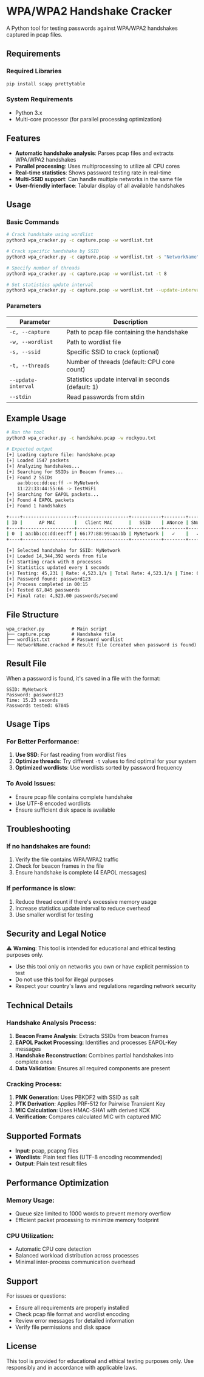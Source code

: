 # WPA/WPA2 Handshake Cracker

A Python tool for testing passwords against WPA/WPA2 handshakes captured in pcap files.

## Requirements

### Required Libraries
```bash
pip install scapy prettytable
```

### System Requirements
- Python 3.x
- Multi-core processor (for parallel processing optimization)

## Features

- **Automatic handshake analysis**: Parses pcap files and extracts WPA/WPA2 handshakes
- **Parallel processing**: Uses multiprocessing to utilize all CPU cores
- **Real-time statistics**: Shows password testing rate in real-time
- **Multi-SSID support**: Can handle multiple networks in the same file
- **User-friendly interface**: Tabular display of all available handshakes

## Usage

### Basic Commands

```bash
# Crack handshake using wordlist
python3 wpa_cracker.py -c capture.pcap -w wordlist.txt

# Crack specific handshake by SSID
python3 wpa_cracker.py -c capture.pcap -w wordlist.txt -s "NetworkName"

# Specify number of threads
python3 wpa_cracker.py -c capture.pcap -w wordlist.txt -t 8

# Set statistics update interval
python3 wpa_cracker.py -c capture.pcap -w wordlist.txt --update-interval 5
```

### Parameters

| Parameter | Description |
|-----------|-------------|
| `-c, --capture` | Path to pcap file containing the handshake |
| `-w, --wordlist` | Path to wordlist file |
| `-s, --ssid` | Specific SSID to crack (optional) |
| `-t, --threads` | Number of threads (default: CPU core count) |
| `--update-interval` | Statistics update interval in seconds (default: 1) |
| `--stdin` | Read passwords from stdin |

## Example Usage

```bash
# Run the tool
python3 wpa_cracker.py -c handshake.pcap -w rockyou.txt

# Expected output
[+] Loading capture file: handshake.pcap
[+] Loaded 1547 packets
[+] Analyzing handshakes...
[+] Searching for SSIDs in Beacon frames...
[+] Found 2 SSIDs
    aa:bb:cc:dd:ee:ff -> MyNetwork
    11:22:33:44:55:66 -> TestWiFi
[+] Searching for EAPOL packets...
[+] Found 4 EAPOL packets
[+] Found 1 handshakes

+----+-------------------+-------------------+-----------+--------+--------+-----+----------+
| ID |      AP MAC       |   Client MAC      |   SSID    | ANonce | SNonce | MIC | Complete |
+----+-------------------+-------------------+-----------+--------+--------+-----+----------+
| 0  | aa:bb:cc:dd:ee:ff | 66:77:88:99:aa:bb | MyNetwork |   ✓    |   ✓    |  ✓  |   Yes    |
+----+-------------------+-------------------+-----------+--------+--------+-----+----------+

[+] Selected handshake for SSID: MyNetwork
[+] Loaded 14,344,392 words from file
[+] Starting crack with 8 processes
[+] Statistics updated every 1 seconds
[+] Testing: 45,231 | Rate: 4,523.1/s | Total Rate: 4,523.1/s | Time: 00:10
[+] Password found: password123
[+] Process completed in 00:15
[+] Tested 67,845 passwords
[+] Final rate: 4,523.00 passwords/second
```

## File Structure

```
wpa_cracker.py          # Main script
├── capture.pcap        # Handshake file
├── wordlist.txt        # Password wordlist
└── NetworkName.cracked # Result file (created when password is found)
```

## Result File

When a password is found, it's saved in a file with the format:
```
SSID: MyNetwork
Password: password123
Time: 15.23 seconds
Passwords tested: 67845
```

## Usage Tips

### For Better Performance:
1. **Use SSD**: For fast reading from wordlist files
2. **Optimize threads**: Try different `-t` values to find optimal for your system
3. **Optimized wordlists**: Use wordlists sorted by password frequency

### To Avoid Issues:
- Ensure pcap file contains complete handshake
- Use UTF-8 encoded wordlists
- Ensure sufficient disk space is available

## Troubleshooting

### If no handshakes are found:
1. Verify the file contains WPA/WPA2 traffic
2. Check for beacon frames in the file
3. Ensure handshake is complete (4 EAPOL messages)

### If performance is slow:
1. Reduce thread count if there's excessive memory usage
2. Increase statistics update interval to reduce overhead
3. Use smaller wordlist for testing

## Security and Legal Notice

⚠️ **Warning**: This tool is intended for educational and ethical testing purposes only.

- Use this tool only on networks you own or have explicit permission to test
- Do not use this tool for illegal purposes
- Respect your country's laws and regulations regarding network security

## Technical Details

### Handshake Analysis Process:
1. **Beacon Frame Analysis**: Extracts SSIDs from beacon frames
2. **EAPOL Packet Processing**: Identifies and processes EAPOL-Key messages
3. **Handshake Reconstruction**: Combines partial handshakes into complete ones
4. **Data Validation**: Ensures all required components are present

### Cracking Process:
1. **PMK Generation**: Uses PBKDF2 with SSID as salt
2. **PTK Derivation**: Applies PRF-512 for Pairwise Transient Key
3. **MIC Calculation**: Uses HMAC-SHA1 with derived KCK
4. **Verification**: Compares calculated MIC with captured MIC

## Supported Formats

- **Input**: pcap, pcapng files
- **Wordlists**: Plain text files (UTF-8 encoding recommended)
- **Output**: Plain text result files

## Performance Optimization

### Memory Usage:
- Queue size limited to 1000 words to prevent memory overflow
- Efficient packet processing to minimize memory footprint

### CPU Utilization:
- Automatic CPU core detection
- Balanced workload distribution across processes
- Minimal inter-process communication overhead

## Support

For issues or questions:
- Ensure all requirements are properly installed
- Check pcap file format and wordlist encoding
- Review error messages for detailed information
- Verify file permissions and disk space

## License

This tool is provided for educational and ethical testing purposes only. Use responsibly and in accordance with applicable laws.
